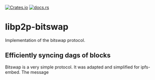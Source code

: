 [![Crates.io](https://img.shields.io/crates/v/libp2p-bitswap.svg)](https://crates.io/crates/libp2p-bitswap)
[![docs.rs](https://img.shields.io/badge/api-rustdoc-blue.svg)](https://docs.rs/libp2p-bitswap)

# libp2p-bitswap

Implementation of the bitswap protocol.

## Efficiently syncing dags of blocks

Bitswap is a very simple protocol. It was adapted and simplified for ipfs-embed. The message
